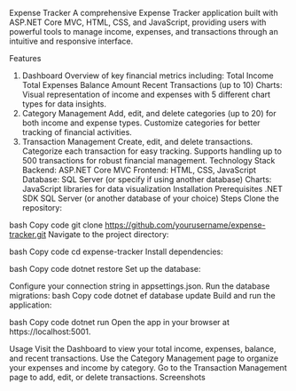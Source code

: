 Expense Tracker
A comprehensive Expense Tracker application built with ASP.NET Core MVC, HTML, CSS, and JavaScript, providing users with powerful tools to manage income, expenses, and transactions through an intuitive and responsive interface.

Features
1. Dashboard
Overview of key financial metrics including:
Total Income
Total Expenses
Balance Amount
Recent Transactions (up to 10)
Charts: Visual representation of income and expenses with 5 different chart types for data insights.
2. Category Management
Add, edit, and delete categories (up to 20) for both income and expense types.
Customize categories for better tracking of financial activities.
3. Transaction Management
Create, edit, and delete transactions.
Categorize each transaction for easy tracking.
Supports handling up to 500 transactions for robust financial management.
Technology Stack
Backend: ASP.NET Core MVC
Frontend: HTML, CSS, JavaScript
Database: SQL Server (or specify if using another database)
Charts: JavaScript libraries for data visualization
Installation
Prerequisites
.NET SDK
SQL Server (or another database of your choice)
Steps
Clone the repository:

bash
Copy code
git clone https://github.com/yourusername/expense-tracker.git
Navigate to the project directory:

bash
Copy code
cd expense-tracker
Install dependencies:

bash
Copy code
dotnet restore
Set up the database:

Configure your connection string in appsettings.json.
Run the database migrations:
bash
Copy code
dotnet ef database update
Build and run the application:

bash
Copy code
dotnet run
Open the app in your browser at https://localhost:5001.

Usage
Visit the Dashboard to view your total income, expenses, balance, and recent transactions.
Use the Category Management page to organize your expenses and income by category.
Go to the Transaction Management page to add, edit, or delete transactions.
Screenshots
